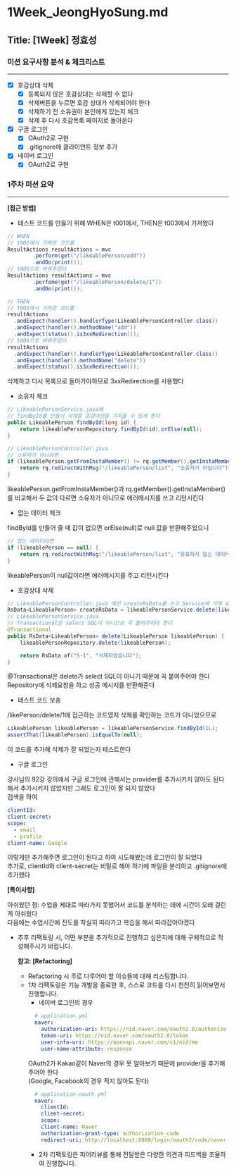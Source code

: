 # 1Week_JeongHyoSung.md

## Title: [1Week] 정효성

### 미션 요구사항 분석 & 체크리스트

---

- [x] 호감상대 삭제
  - [x] 등록되지 않은 호감상대는 삭제할 수 없다 
  - [x] 삭제버튼을 누르면 호감 상대가 삭제되어야 한다
  - [x] 삭제하기 전 소유권이 본인에게 있는지 체크
  - [x] 삭제 후 다시 호감목록 페이지로 돌아온다
- [x] 구글 로그인
  - [x] OAuth2로 구현
  - [x] .gitignore에 클라이언트 정보 추가
- [x] 네이버 로그인
  - [x] OAuth2로 구현

### 1주차 미션 요약

---

**[접근 방법]**

- 테스트 코드를 만들기 위해 WHEN은 t001에서, THEN은 t003에서 가져왔다
```Java
// WHEN
// t001에서 가져온 코드를
ResultActions resultActions = mvc
        .perform(get("/likeablePerson/add"))
        .andDo(print());
// t006으로 바꿔주었다
ResultActions resultActions = mvc
        .perfome(get("/likeablePerson/delete/1"))
        .andDo(print());

// THEN
// t003에서 가져온 코드를
resultActions
  .andExpect(handler().handlerType(LikeablePersonController.class))
  .andExpect(handler().methodName("add"))
  .andExpect(status().is3xxRedirection());
// t006으로 바꿔주었다
resultActions
  .andExpect(handler().handlerType(LikeablePersonController.class))
  .andExpect(handler().methodName("delete"))
  .andExpect(status().is3xxRedirection());
```
삭제하고 다시 목록으로 돌아가야하므로 3xxRedirection를 사용했다

- 소유자 체크
```java
// LikeablePersonService.java에
// findById를 만들어 삭제할 호감대상을 가져올 수 있게 한다  
public LikeablePerson findById(long id) {
    return likeablePersonRepository.findById(id).orElse(null);
}

// LikeablePersonController.java
// 소유자가 아니라면
if (likeablePerson.getFromInstaMember() != rq.getMember().getInstaMember()) {
    return rq.redirectWithMsg("/likeablePerson/list", "소유자가 아닙니다");
}
```
likeablePerson.getFromInstaMember()과 rq.getMember().getInstaMember()를 비교해서
두 값이 다르면 소유자가 아니므로 에러메시지를 쓰고 리턴시킨다

- 없는 데이터 체크

findById를 만들어 줄 때 값이 없으면 orElse(null)로 null 값을 반환해주었으니
```java
// 없는 데이터라면
if (likeablePerson == null) {
    return rq.redirectWithMsg("/likeablePerson/list", "유효하지 않는 데이터입니다");
}
```
likeablePerson이 null값이라면 에러메시지를 주고 리턴시킨다

- 호감상대 삭제
```java
// LikeablePersonController.java 에선 createRsData를 쓰고 Service에 삭제 요청을 한다
RsData<LikeablePerson> createRsData = likeablePersonService.delete(likeablePerson);
// LikeablePersonService.java
// Transactional은 select SQL이 아니므로 꼭 붙여주어야 한다
@Transactional
public RsData<LikeablePerson> delete(LikeablePerson likeablePerson) {
    likeablePersonRepository.delete(likeablePerson);

    return RsData.of("S-1", "삭제되었습니다");
}
```
@Transactional은 delete가 select SQL이 아니기 때문에 꼭 붙여주어야 한다
Repository에 삭제요청을 하고 성공 메시지를 반환해준다

- 테스트 코드 보충

/likePerson/delete/1에 접근하는 코드였지 삭제를 확인하는 코드가 아니었으므로
```java
LikeablePerson likeablePerson = likeablePersonService.findById(1L);
assertThat(likeablePerson).isEqualTo(null);
```
이 코드를 추가해 삭제가 잘 되었는지 테스트한다

- 구글 로그인

강사님의 92강 강의에서 구글 로그인에 관해서는 provider를 추가시키지 않아도 된다해서 추가시키지 않았지만 그래도 로그인이 잘 되지 않았다  
검색을 하여
```yaml
clientId: 
client-secret: 
scope:
  - email
  - profile
client-name: Google
```
이렇게만 추가해주면 로그인이 된다고 하여 시도해봤는데 로그인이 잘 되었다  
추가로, clientId와 client-secret는 비밀로 해야 하기에 파일을 분리하고 .gitignore에 추가했다

**[특이사항]**

아쉬웠던 점: 수업을 제대로 따라가지 못했어서 코드를 분석하는 데에 시간이 오래 걸린게 아쉬웠다  
다음에는 수업시간에 진도를 착실히 따라가고 복습을 해서 따라잡아야겠다

- 추후 리팩토링 시, 어떤 부분을 추가적으로 진행하고 싶은지에 대해 구체적으로 작성해주시기 바랍니다.

  **참고: [Refactoring]**

    - Refactoring 시 주로 다루어야 할 이슈들에 대해 리스팅합니다.
    - 1차 리팩토링은 기능 개발을 종료한 후, 스스로 코드를 다시 천천히 읽어보면서 진행합니다.
      - 네이버 로그인의 경우
      ```yaml
        # application.yml
        naver:
          authorization-uri: https://nid.naver.com/oauth2.0/authorize
          token-uri: https://nid.naver.com/oauth2.0/token
          user-info-uri: https://openapi.naver.com/v1/nid/me
          user-name-attribute: response
      ```
      OAuth2가 Kakao같이 Naver의 경우 못 알아보기 때문에 provider을 추가해 주어야 한다  
      (Google, Facebook의 경우 적지 않아도 된다)
      ```yaml
        # application-oauth.yml
        naver:
          clientId:
          client-secret:
          scope:
          client-name: Naver
          authorization-grant-type: authorization_code
          redirect-uri: http://localhost:8080/login/oauth2/code/naver
      ```
      - 2차 리팩토링은 피어리뷰를 통해 전달받은 다양한 의견과 피드백을 조율하여 진행합니다.